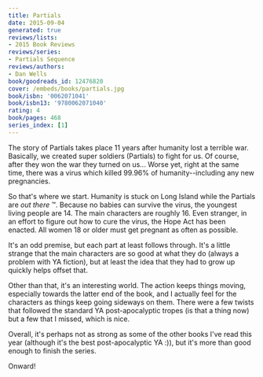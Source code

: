 ```yaml
---
title: Partials
date: 2015-09-04
generated: true
reviews/lists:
- 2015 Book Reviews
reviews/series:
- Partials Sequence
reviews/authors:
- Dan Wells
book/goodreads_id: 12476820
cover: /embeds/books/partials.jpg
book/isbn: '0062071041'
book/isbn13: '9780062071040'
rating: 4
book/pages: 468
series_index: [1]
---
```

The story of Partials takes place 11 years after humanity lost a terrible war. Basically, we created super soldiers (Partials) to fight for us. Of course, after they won the war they turned on us... Worse yet, right at the same time, there was a virus which killed 99.96% of humanity--including any new pregnancies.  

So that's where we start. Humanity is stuck on Long Island while the Partials are _out there_ ™. Because no babies can survive the virus, the youngest living people are 14. The main characters are roughly 16. Even stranger, in an effort to figure out how to cure the virus, the Hope Act has been enacted. All women 18 or older must get pregnant as often as possible.  

<!--more-->

It's an odd premise, but each part at least follows through. It's a little strange that the main characters are so good at what they do (always a problem with YA fiction), but at least the idea that they had to grow up quickly helps offset that.  

Other than that, it's an interesting world. The action keeps things moving, especially towards the latter end of the book, and I actually feel for the characters as things keep going sideways on them. There were a few twists that followed the standard YA post-apocalyptic tropes (is that a thing now) but a few that I missed, which is nice.  

Overall, it's perhaps not as strong as some of the other books I've read this year (although it's the best post-apocalyptic YA :)), but it's more than good enough to finish the series.  

Onward!